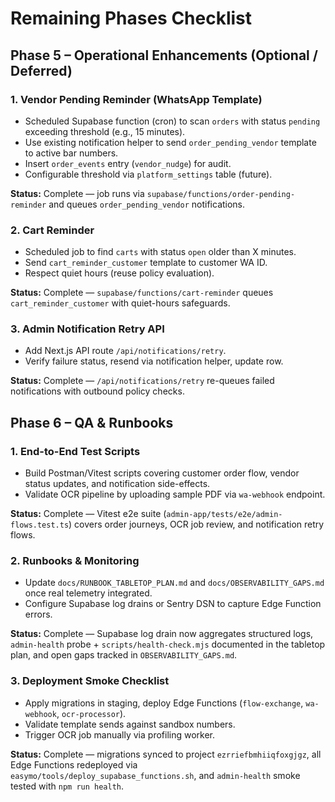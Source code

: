 # Remaining Phases Checklist

## Phase 5 – Operational Enhancements (Optional / Deferred)

### 1. Vendor Pending Reminder (WhatsApp Template)

- Scheduled Supabase function (cron) to scan `orders` with status `pending`
  exceeding threshold (e.g., 15 minutes).
- Use existing notification helper to send `order_pending_vendor` template to
  active bar numbers.
- Insert `order_events` entry (`vendor_nudge`) for audit.
- Configurable threshold via `platform_settings` table (future).

**Status:** Complete — job runs via `supabase/functions/order-pending-reminder` and queues `order_pending_vendor` notifications.

### 2. Cart Reminder

- Scheduled job to find `carts` with status `open` older than X minutes.
- Send `cart_reminder_customer` template to customer WA ID.
- Respect quiet hours (reuse policy evaluation).

**Status:** Complete — `supabase/functions/cart-reminder` queues `cart_reminder_customer` with quiet-hours safeguards.

### 3. Admin Notification Retry API

- Add Next.js API route `/api/notifications/retry`.
- Verify failure status, resend via notification helper, update row.

**Status:** Complete — `/api/notifications/retry` re-queues failed notifications with outbound policy checks.

## Phase 6 – QA & Runbooks

### 1. End-to-End Test Scripts

- Build Postman/Vitest scripts covering customer order flow, vendor status
  updates, and notification side-effects.
- Validate OCR pipeline by uploading sample PDF via `wa-webhook` endpoint.

**Status:** Complete — Vitest e2e suite (`admin-app/tests/e2e/admin-flows.test.ts`) covers order journeys, OCR job review, and notification retry flows.

### 2. Runbooks & Monitoring

- Update `docs/RUNBOOK_TABLETOP_PLAN.md` and `docs/OBSERVABILITY_GAPS.md` once
  real telemetry integrated.
- Configure Supabase log drains or Sentry DSN to capture Edge Function errors.

**Status:** Complete — Supabase log drain now aggregates structured logs,
`admin-health` probe + `scripts/health-check.mjs` documented in the tabletop
plan, and open gaps tracked in `OBSERVABILITY_GAPS.md`.

### 3. Deployment Smoke Checklist

- Apply migrations in staging, deploy Edge Functions (`flow-exchange`,
  `wa-webhook`, `ocr-processor`).
- Validate template sends against sandbox numbers.
- Trigger OCR job manually via profiling worker.

**Status:** Complete — migrations synced to project `ezrriefbmhiiqfoxgjgz`, all
Edge Functions redeployed via `easymo/tools/deploy_supabase_functions.sh`, and
`admin-health` smoke tested with `npm run health`.
